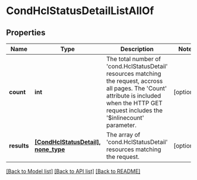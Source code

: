 # CondHclStatusDetailListAllOf

## Properties
Name | Type | Description | Notes
------------ | ------------- | ------------- | -------------
**count** | **int** | The total number of &#39;cond.HclStatusDetail&#39; resources matching the request, accross all pages. The &#39;Count&#39; attribute is included when the HTTP GET request includes the &#39;$inlinecount&#39; parameter. | [optional] 
**results** | [**[CondHclStatusDetail], none_type**](CondHclStatusDetail.md) | The array of &#39;cond.HclStatusDetail&#39; resources matching the request. | [optional] 

[[Back to Model list]](../README.md#documentation-for-models) [[Back to API list]](../README.md#documentation-for-api-endpoints) [[Back to README]](../README.md)


